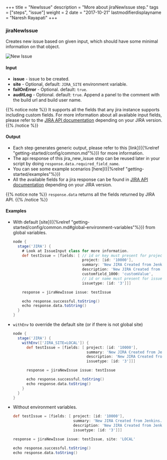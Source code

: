+++
title = "NewIssue"
description = "More about jiraNewIssue step."
tags = ["steps", "issue"]
weight = 2
date = "2017-10-21"
lastmodifierdisplayname = "Naresh Rayapati"
+++

### jiraNewIssue

Creates new issue based on given input, which should have some minimal information on that object.

![New Issue](https://raw.githubusercontent.com/ThoughtsLive/jira-steps/master/docs/images/jira_new_issue.png)

#### Input

* **issue** - issue to be created.
* **site** - Optional, default: `JIRA_SITE` environment variable.
* **failOnError** - Optional. default: `true`.
* **auditLog** - Optional. default: `true`. Append a panel to the comment with the build url and build user name.

{{% notice note %}}
It supports all the fields that any jira instance supports including custom fields. For more information about all available input fields, please refer to the [JIRA API documentation](https://docs.atlassian.com/jira/REST/) depending on your JIRA version.
{{% /notice %}}


#### Output

* Each step generates generic output, please refer to this [link]({{%relref "getting-started/config/common.md"%}}) for more information.
* The api response of this jira_new_issue step can be reused later in your script by doing `response.data.required_field_name`.
* You can see some example scenarios [here]({{%relref "getting-started/examples"%}})
* All the available fields for a jira response can be found in [JIRA API documentation](https://docs.atlassian.com/jira/REST/) depending on your JIRA version.

{{% notice note %}}
`response.data` returns all the fields returned by JIRA API.
{{% /notice %}}

#### Examples

* With default [site]({{%relref "getting-started/config/common.md#global-environment-variables"%}}) from global variables.

    ```groovy
    node {
      stage('JIRA') {
        # Look at IssueInput class for more information.
        def testIssue = [fields: [ // id or key must present for project.
                                   project: [id: '10000'],
                                   summary: 'New JIRA Created from Jenkins.',
                                   description: 'New JIRA Created from Jenkins.',
                                   customfield_1000: 'customValue',
                                   // id or name must present for issueType.
                                   issuetype: [id: '3']]]

        response = jiraNewIssue issue: testIssue

        echo response.successful.toString()
        echo response.data.toString()
      }
    }
    ```
* `withEnv` to override the default site (or if there is not global site)

    ```groovy
    node {
      stage('JIRA') {
        withEnv(['JIRA_SITE=LOCAL']) {
          def testIssue = [fields: [ project: [id: '10000'],
                                     summary: 'New JIRA Created from Jenkins.',
                                     description: 'New JIRA Created from Jenkins.',
                                     issuetype: [id: '3']]]

          response = jiraNewIssue issue: testIssue

          echo response.successful.toString()
          echo response.data.toString()
        }
      }
    }
    ```
* Without environment variables.

    ```groovy
    def testIssue = [fields: [ project: [id: '10000'],
                               summary: 'New JIRA Created from Jenkins.',
                               description: 'New JIRA Created from Jenkins.',
                               issuetype: [id: '3']]]

    response = jiraNewIssue issue: testIssue, site: 'LOCAL'

    echo response.successful.toString()
    echo response.data.toString()
    ```
